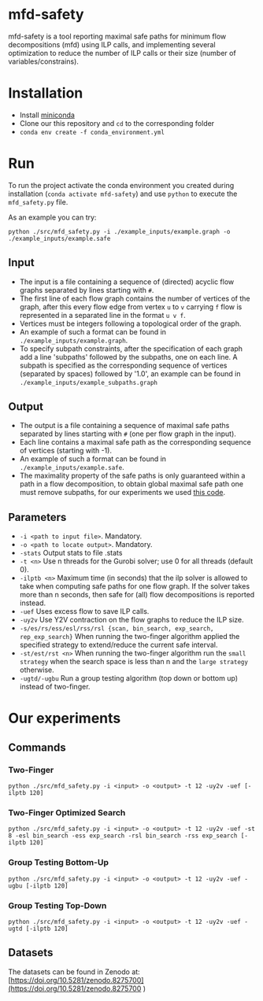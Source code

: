 # mfd-safety

mfd-safety is a tool reporting maximal safe paths for minimum flow decompositions (mfd) using ILP calls,
and implementing several optimization to reduce the number of ILP calls or their size (number of variables/constrains).

# Installation

- Install [miniconda](https://conda.io/projects/conda/en/latest/user-guide/install/index.html)
- Clone our this repository and `cd` to the corresponding folder
- `conda env create -f conda_environment.yml`

# Run

To run the project activate the conda environment you created during installation (`conda activate mfd-safety`) and use
`python` to execute the `mfd_safety.py` file.

As an example you can try:

`python ./src/mfd_safety.py -i ./example_inputs/example.graph -o ./example_inputs/example.safe`

## Input

- The input is a file containing a sequence of (directed) acyclic flow graphs separated by lines starting with `#`.
- The first line of each flow graph contains the number of vertices of the graph, after this every flow edge from vertex
`u` to  `v` carrying `f` flow is represented in a separated line in the format `u v f`.
- Vertices must be integers following a topological order of the graph.
- An example of such a format can be found in `./example_inputs/example.graph`.
- To specify subpath constraints, after the specification of each graph add a line 'subpaths' followed by the subpaths, one on each line. A subpath is specified as the corresponding sequence of vertices (separated by spaces) followed by '1.0', an example can be found in `./example_inputs/example_subpaths.graph`

## Output

- The output is a file containing a sequence of maximal safe paths separated by lines starting with `#` (one per flow
graph in the input).
- Each line contains a maximal safe path as the corresponding sequence of vertices (starting with -1).
- An example of such a format can be found in `./example_inputs/example.safe`.
- The maximality property of the safe paths is only guaranteed within a path in a flow decomposition, to obtain global
maximal safe path one must remove subpaths, for our experiments we used [this code](https://github.com/algbio/flow-decomposition-safety/blob/main/src/cpp-scripts/acTrie.cpp).

## Parameters

- `-i <path to input file>`. Mandatory.
- `-o <path to locate output>`. Mandatory.
- `-stats` Output stats to file <output>.stats
- `-t <n>` Use n threads for the Gurobi solver; use 0 for all threads (default 0).
- `-ilptb <n>` Maximum time (in seconds) that the ilp solver is allowed to take when computing safe paths for one flow graph.
If the solver takes more than n seconds, then safe for (all) flow decompositions is reported instead.
- `-uef` Uses excess flow to save ILP calls.
- `-uy2v` Use Y2V contraction on the flow graphs to reduce the ILP size.
- `-s/es/rs/ess/esl/rss/rsl {scan, bin_search, exp_search, rep_exp_search}` When running the two-finger algorithm applied
the specified strategy to extend/reduce the current safe interval.
- `-st/est/rst <n>` When running the two-finger algorithm run the `small strategy` when the search space is less than n
and the `large strategy` otherwise.
- `-ugtd/-ugbu` Run a group testing algorithm (top down or bottom up) instead of two-finger.


# Our experiments

## Commands

### Two-Finger

`python ./src/mfd_safety.py -i <input> -o <output> -t 12 -uy2v -uef [-ilptb 120]`

### Two-Finger Optimized Search

`python ./src/mfd_safety.py -i <input> -o <output> -t 12 -uy2v -uef -st 8 -esl bin_search -ess exp_search -rsl bin_search -rss exp_search [-ilptb 120]`

### Group Testing Bottom-Up

`python ./src/mfd_safety.py -i <input> -o <output> -t 12 -uy2v -uef -ugbu [-ilptb 120]`

### Group Testing Top-Down

`python ./src/mfd_safety.py -i <input> -o <output> -t 12 -uy2v -uef -ugtd [-ilptb 120]`

## Datasets

The datasets can be found in Zenodo at: [https://doi.org/10.5281/zenodo.8275700](https://doi.org/10.5281/zenodo.8275700
)
